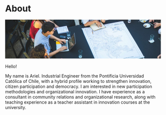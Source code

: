 # About

![](../images/ariel.jpg)

Hello!

My name is Ariel. Industrial Engineer from the Pontificia Universidad Católica of Chile, with a hybrid profile working to strengthen innovation, citizen participation and democracy. I am interested in new participation methodologies and organizational innovation. I have experience as a consultant in community relations and organizational research, along with teaching experience as a teacher assistant in innovation courses at the university.
